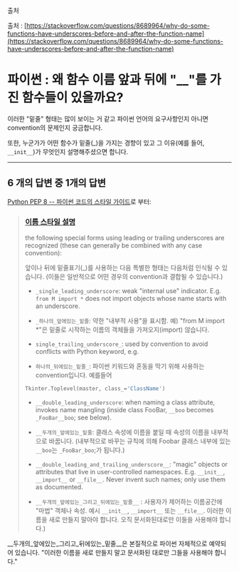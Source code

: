 출처 

출처 : [https://stackoverflow.com/questions/8689964/why-do-some-functions-have-underscores-before-and-after-the-function-name](https://stackoverflow.com/questions/8689964/why-do-some-functions-have-underscores-before-and-after-the-function-name)

# 파이썬 : 왜 함수 이름 앞과 뒤에 "__"를 가진 함수들이 있을까요?

이러한 "밑줄" 형태는 많이 보이는 거 같고 파이썬 언어의 요구사항인지 아니면 convention의 문제인지 궁금합니다.

또한, 누군가가 어떤 함수가 밑줄(_)을 가지는 경향이 있고 그 이유(예를 들어, `__init__`)가 무엇인지 설명해주셨으면 합니다.

----

## 6 개의 답변 중 1개의 답변

[Python PEP 8 -- 파이썬 코드의 스타일 가이드](https://www.python.org/dev/peps/pep-0008/)로 부터:

> ### [이름 스타일 설명](https://www.python.org/dev/peps/pep-0008/#descriptive-naming-styles)
>
> the following special forms using leading or trailing underscores are recognized (these can generally be combined with any case convention):
>
> 앞이나 뒤에 밑줄표기(_)를 사용하는 다음 특별한 형태는 다음처럼 인식될 수 있습니다. (이들은 일반적으로 어떤 경우의 convention과 결합될 수 있습니다.)
>
> * `_single_leading_underscore`: weak "internal use" indicator. E.g. `from M import *` does not import objects whose name starts with an underscore.
>
> * `_하나의_앞에있는_밑줄`: 약한 "내부적 사용"을 표시함. 예) "from M import *"은 밑줄로 시작하는 이름의 객체들을 가져오지(import) 않습니다.
>
> * `single_trailing_underscore_`: used by convention to avoid conflicts with Python keyword, e.g.
>
> * `하나의_뒤에있는_밑줄_`: 파이썬 키워드와 혼동을 막기 위해 사용하는 convention입니다. 예를들어
> ```python
> Tkinter.Toplevel(master, class_='ClassName')
> ```
> * `__double_leading_underscore`: when naming a class attribute, invokes name mangling (inside class FooBar, `__boo` becomes `_FooBar__boo`; see below).
> 
> * `__두개의_앞에있는_밑줄`: 클래스 속성에 이름을 붙일 때 속성의 이름을 내부적으로 바꿉니다. (내부적으로 바꾸는 규칙에 의해 Foobar 클래스 내부에 있는 `__boo`는 `_FooBar_boo`;가 됩니다.)
>
> * `__double_leading_and_trailing_underscore__`: "magic" objects or attributes that live in user-controlled namespaces. E.g. `__init__`, `__import__` or `__file__`. Never invent such names; only use them as documented.
>
> * `__두개의_앞에있는_그리고_뒤에있는_밑줄__` : 사용자가 제어하는 이름공간에 "마법" 객체나 속성. 예시 `__init__`, `__import__` 또는 `__file__`. 이러한 이름을 새로 만들지 말아야 합니다. 오직 문서화된대로만 이들을 사용해야 합니다.)

__두개의_앞에있는_그리고_뒤에있는_밑줄__은 본질적으로 파이썬 자체적으로 예약되어 있습니다. "이러한 이름을 새로 만들지 말고 문서화된 대로만 그들을 사용해야 합니다."
